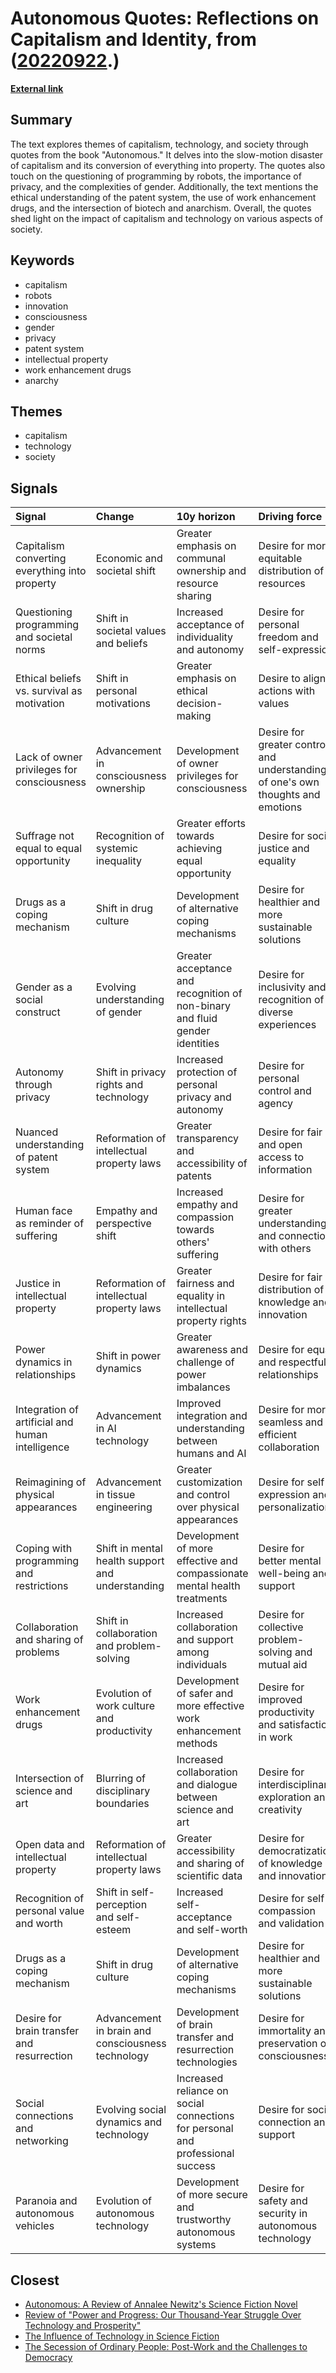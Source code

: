# __Autonomous Quotes: Reflections on Capitalism and Identity__, from ([20220922](https://kghosh.substack.com/p/20220922).)

__[External link](https://www.goodreads.com/work/quotes/48237590)__



## Summary

The text explores themes of capitalism, technology, and society through quotes from the book "Autonomous." It delves into the slow-motion disaster of capitalism and its conversion of everything into property. The quotes also touch on the questioning of programming by robots, the importance of privacy, and the complexities of gender. Additionally, the text mentions the ethical understanding of the patent system, the use of work enhancement drugs, and the intersection of biotech and anarchism. Overall, the quotes shed light on the impact of capitalism and technology on various aspects of society.

## Keywords

* capitalism
* robots
* innovation
* consciousness
* gender
* privacy
* patent system
* intellectual property
* work enhancement drugs
* anarchy

## Themes

* capitalism
* technology
* society

## Signals

| Signal                                           | Change                                            | 10y horizon                                                                    | Driving force                                                                   |
|:-------------------------------------------------|:--------------------------------------------------|:-------------------------------------------------------------------------------|:--------------------------------------------------------------------------------|
| Capitalism converting everything into property   | Economic and societal shift                       | Greater emphasis on communal ownership and resource sharing                    | Desire for more equitable distribution of resources                             |
| Questioning programming and societal norms       | Shift in societal values and beliefs              | Increased acceptance of individuality and autonomy                             | Desire for personal freedom and self-expression                                 |
| Ethical beliefs vs. survival as motivation       | Shift in personal motivations                     | Greater emphasis on ethical decision-making                                    | Desire to align actions with values                                             |
| Lack of owner privileges for consciousness       | Advancement in consciousness ownership            | Development of owner privileges for consciousness                              | Desire for greater control and understanding of one's own thoughts and emotions |
| Suffrage not equal to equal opportunity          | Recognition of systemic inequality                | Greater efforts towards achieving equal opportunity                            | Desire for social justice and equality                                          |
| Drugs as a coping mechanism                      | Shift in drug culture                             | Development of alternative coping mechanisms                                   | Desire for healthier and more sustainable solutions                             |
| Gender as a social construct                     | Evolving understanding of gender                  | Greater acceptance and recognition of non-binary and fluid gender identities   | Desire for inclusivity and recognition of diverse experiences                   |
| Autonomy through privacy                         | Shift in privacy rights and technology            | Increased protection of personal privacy and autonomy                          | Desire for personal control and agency                                          |
| Nuanced understanding of patent system           | Reformation of intellectual property laws         | Greater transparency and accessibility of patents                              | Desire for fair and open access to information                                  |
| Human face as reminder of suffering              | Empathy and perspective shift                     | Increased empathy and compassion towards others' suffering                     | Desire for greater understanding and connection with others                     |
| Justice in intellectual property                 | Reformation of intellectual property laws         | Greater fairness and equality in intellectual property rights                  | Desire for fair distribution of knowledge and innovation                        |
| Power dynamics in relationships                  | Shift in power dynamics                           | Greater awareness and challenge of power imbalances                            | Desire for equal and respectful relationships                                   |
| Integration of artificial and human intelligence | Advancement in AI technology                      | Improved integration and understanding between humans and AI                   | Desire for more seamless and efficient collaboration                            |
| Reimagining of physical appearances              | Advancement in tissue engineering                 | Greater customization and control over physical appearances                    | Desire for self-expression and personalization                                  |
| Coping with programming and restrictions         | Shift in mental health support and understanding  | Development of more effective and compassionate mental health treatments       | Desire for better mental well-being and support                                 |
| Collaboration and sharing of problems            | Shift in collaboration and problem-solving        | Increased collaboration and support among individuals                          | Desire for collective problem-solving and mutual aid                            |
| Work enhancement drugs                           | Evolution of work culture and productivity        | Development of safer and more effective work enhancement methods               | Desire for improved productivity and satisfaction in work                       |
| Intersection of science and art                  | Blurring of disciplinary boundaries               | Increased collaboration and dialogue between science and art                   | Desire for interdisciplinary exploration and creativity                         |
| Open data and intellectual property              | Reformation of intellectual property laws         | Greater accessibility and sharing of scientific data                           | Desire for democratization of knowledge and innovation                          |
| Recognition of personal value and worth          | Shift in self-perception and self-esteem          | Increased self-acceptance and self-worth                                       | Desire for self-compassion and validation                                       |
| Drugs as a coping mechanism                      | Shift in drug culture                             | Development of alternative coping mechanisms                                   | Desire for healthier and more sustainable solutions                             |
| Desire for brain transfer and resurrection       | Advancement in brain and consciousness technology | Development of brain transfer and resurrection technologies                    | Desire for immortality and preservation of consciousness                        |
| Social connections and networking                | Evolving social dynamics and technology           | Increased reliance on social connections for personal and professional success | Desire for social connection and support                                        |
| Paranoia and autonomous vehicles                 | Evolution of autonomous technology                | Development of more secure and trustworthy autonomous systems                  | Desire for safety and security in autonomous technology                         |

## Closest

* [Autonomous: A Review of Annalee Newitz's Science Fiction Novel](83ac7befa612c2235355ae0e5e9e9bce)
* [Review of "Power and Progress: Our Thousand-Year Struggle Over Technology and Prosperity"](997c962feb825d066ca4dc6e4742e8a9)
* [The Influence of Technology in Science Fiction](98e4c4dae06ea72f38c74a55b3485d14)
* [The Secession of Ordinary People: Post-Work and the Challenges to Democracy](43aa6ac3d82bbc19f0d66d5b2bb37897)